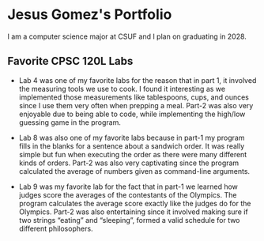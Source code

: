 
# Jesus Gomez's Portfolio

I am a computer science major at CSUF and I plan on graduating in 2028.

## Favorite CPSC 120L Labs
 

* Lab 4 was one of my favorite labs for the reason that in part 1, it involved the measuring tools we use to cook. I found it interesting as we implemented those measurements like tablespoons, cups, and ounces since I use them very often when prepping a meal. Part-2 was also very enjoyable due to being able to code, while implementing the high/low guessing game in the program. 

* Lab 8 was also one of my favorite labs because in part-1 my program fills in the blanks for a sentence about a sandwich order. It was really simple but fun when executing the order as there were many different kinds of orders. Part-2 was also very captivating since the program calculated the average of numbers given as command-line arguments. 

* Lab 9 was my favorite lab for the fact that in part-1 we learned how judges score the averages of the contestants of the Olympics. The program calculates the average score exactly like the judges do for the Olympics. Part-2 was also entertaining since it involved making sure if two strings “eating” and “sleeping”, formed a valid schedule for two different philosophers. 


